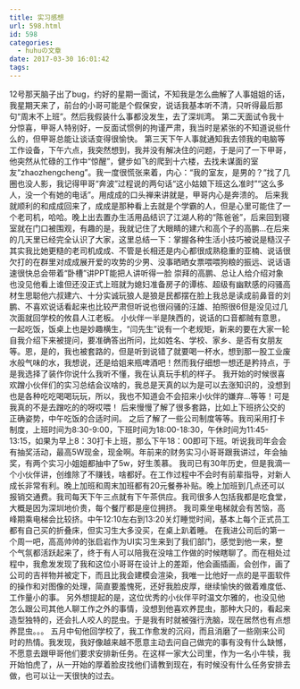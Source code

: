 ```yaml
---
title: 实习感想
url: 598.html
id: 598
categories:
  - huhuの文章
date: 2017-03-30 16:01:42
tags:
---
```


12号那天脑子出了bug，约好的星期一面试，不知我是怎么曲解了人事姐姐的话，我星期天来了，前台的小哥可能是个假保安，说话我基本听不清，只听得最后那句“周末不上班”。然后我假装什么事都没发生，去了深圳湾。 第二天面试令我十分惊喜，甲哥人特别好，一反面试惯例的拘谨严肃，我当时是紧张的不知道说些什么的，但甲哥总能让谈话变得很愉快。 第三天下午人事就通知我去领我的电脑等工作设备，下午六点，我突然想到，我并没有解决住的问题，于是问了一下甲哥，他突然从忙碌的工作中“惊醒”，健步如飞的爬到十六楼，去找未谋面的室友“zhaozhengcheng”。我一度很慌张来着，内心：“我的室友，是男的？”找了几圈也没人影，我记得甲哥“奔波”过程说的两句话“这小姑娘下班这么准时”“这么多人，没一个有她的电话”。用成成的口头禅来讲就是，甲哥内心是奔溃的。 后来我就顺利的和成成回来了，成成是那种看上去就是个学霸的人，但是心里可能住了一个老司机，哈哈。晚上出去置办生活用品结识了江湖人称的“陈爸爸”，后来回到寝室就在门口被围观，有趣的是，我就记住了大眼睛的建六和高个子的高鹏...在后来的几天里已经完全认识了大家，这里总结一下：掌握各种生活小技巧被说是糙汉子其实我比她更糙的老司机成成、不管是长相还是内心都很成熟稳重的亚楠、说话很欠打的在群里对成成展开爱的攻势的少男、没事晒晒女票喂喂狗粮的振远、说话语速很快总会带着“卧槽”讲PPT能把人讲听得一脸 崇拜的高鹏、总让人给介绍对象也没见他看上谁但还没正式上班就为媳妇准备房子的谭栋、超级有幽默感的闷骚高材生思聪他六叔建六、十分实诚玩狼人是狼是民都摆在脸上我总是读成前鼻音的刘鹏、不喜欢说话看起来也比较严肃但听说也很闷骚的汪雄、拍照很6但是没见过几次面就回学校的攸县人江老板。 小伙伴一半是陕西的，说话的口音都贼有意思，一起吃饭，饭桌上也是妙趣横生，“闫先生”说有一个老规矩，新来的要在大家一轮自我介绍下来被提问，要准确答出所问，比如姓名、学校、家乡、是否有女朋友等。恩，是的，我也被套路的，但是听到说错了就要喝一杯水，想到那一股工业废水般气味的水，我想说，还是给姐来瓶啤酒吧！然而我仔细想一想还是矜持点，于是我选择了装作你说什么我听不懂，我在认真玩手机的样子。 我开始的时候很喜欢蹭小伙伴们的实习总结会议啥的，我总是天真的以为是可以去涨知识的，没想到也是各种吃吃喝喝玩玩，所以，我也不知道会不会招来小伙伴的嫌弃...等等！可是我真的不是去蹭吃的的呀哎喂！ 后来慢慢了解了很多套路，比如上下班挤公交的正确姿势，中午吃饭的合适时间。 之后了解了一些公司制度等等。我司采用打卡制度，上班时间为8:30-9:00，下班时间为18:00-18:30，午休时间为11:45-13:15，如果为早上8：30打卡上班，那么下午18：00即可下班。听说我司年会会有抽奖活动，最高5W现金，现金啊。年前来的财务实习小哥哥跟我讲过，年会抽奖，有两个实习小姐姐都抽中了5w，好生羡慕。 我司已有30年历史，但是我滴一个小伙伴讲，创维除了不赚钱，啥都好。在工作过程中不会时有前辈指导，对新人成长非常有利。晚上加班和周末加班都有20元餐券补贴。晚上加班到几点还可以报销交通费。我司每天下午三点就有下午茶供应。我司很多人包括我都是吃食堂，大概是因为深圳地价贵，每个餐厅都是座位拥挤。 我司乘坐电梯就会有苦恼，高峰期乘电梯会比较挤。中午12:10左右到13:20关灯睡觉时间，基本上每个正式员工都有自己买的折叠床，但实习生大多没买，在桌上趴着睡。 在我进公司后的第一个周一吧，高高帅帅的张启岩作为UI实习生来到了我们部门，感觉到他一来，整个气氛都活跃起来了，终于有人可以陪我在没啥工作做的时候瞎聊了。而在相处过程中，我愈发发现了我和这位小哥哥在设计上的差距，他会画插画，会创作，画了公司的吉祥物并被定下，而且比我会建模会渲染，我唯一比他好一点的是平面软件的操作和对图像的处理，简直要羞愧死，还好我脸皮厚，继续愉快的做着难度低、工作量小的事。 另外想提起的是，这位优秀的小伙伴平时温文尔雅的，也没见他怎么跟公司其他人聊工作之外的事情，没想到他喜欢养昆虫，那种大只的，看起来造型独特的，还会扎人咬人的昆虫。于是我有时就被强行洗脑，现在居然也有点想养昆虫。。。 五月中旬他回学校了，我工作愈发的沉闷，而且消磨了一些刚来公司时的热情。我发现，我好像越来越不愿意主动去问自己做完的事有没有什么缺憾，不愿意去跟甲哥他们要求安排新任务。在这样一家大公司里，作为一名小牛犊，我开始怕虎了，从一开始的厚着脸皮找他们请教到现在，有时候没有什么任务安排去做，也可以让一天很快的过去。